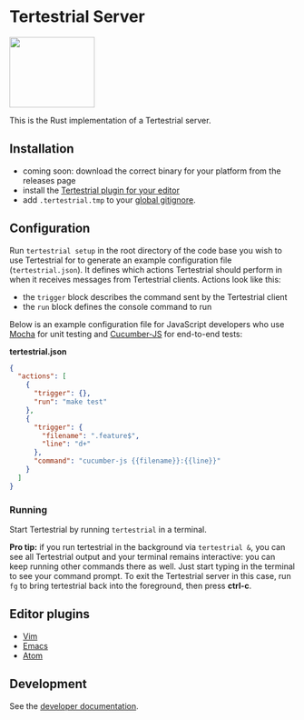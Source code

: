 # Tertestrial Server

<img src="../documentation/icon/icon-color-300.png" width="150" height="124">

This is the Rust implementation of a Tertestrial server.

## Installation

- coming soon: download the correct binary for your platform from the releases
  page
- install the [Tertestrial plugin for your editor](#editor-plugins)
- add `.tertestrial.tmp` to your
  [global gitignore](https://help.github.com/articles/ignoring-files/#create-a-global-gitignore).

## Configuration

Run `tertestrial setup` in the root directory of the code base you wish to use
Tertestrial for to generate an example configuration file (`tertestrial.json`).
It defines which actions Tertestrial should perform in when it receives messages
from Tertestrial clients. Actions look like this:

- the `trigger` block describes the command sent by the Tertestrial client
- the `run` block defines the console command to run

Below is an example configuration file for JavaScript developers who use
[Mocha](https://mochajs.org) for unit testing and
[Cucumber-JS](https://github.com/cucumber/cucumber-js) for end-to-end tests:

**tertestrial.json**

```json
{
  "actions": [
    {
      "trigger": {},
      "run": "make test"
    },
    {
      "trigger": {
        "filename": ".feature$",
        "line": "d+"
      },
      "command": "cucumber-js {{filename}}:{{line}}"
    }
  ]
}
```

### Running

Start Tertestrial by running `tertestrial` in a terminal.

**Pro tip:** if you run tertestrial in the background via `tertestrial &`, you
can see all Tertestrial output and your terminal remains interactive: you can
keep running other commands there as well. Just start typing in the terminal to
see your command prompt. To exit the Tertestrial server in this case, run `fg`
to bring tertestrial back into the foreground, then press **ctrl-c**.

## Editor plugins

- [Vim](https://github.com/kevgo/tertestrial-vim)
- [Emacs](https://github.com/dmh43/emacs-tertestrial)
- [Atom](https://github.com/charlierudolph/tertestrial-atom)

## Development

See the [developer documentation](CONTRIBUTING.md).
